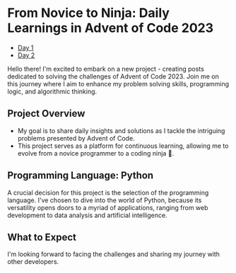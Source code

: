 # From Novice to Ninja: Daily Learnings in Advent of Code 2023

* [Day 1]([https://link-url-here.org](https://github.com/BRp99/advent-of-code-2023/tree/main/day_1))
* [Day 2]([https://link-url-here.org](https://github.com/BRp99/advent-of-code-2023/tree/main/day_2))

Hello there! I'm excited to embark on a new project - creating posts dedicated to solving the challenges of Advent of Code 2023.
Join me on this journey where I aim to enhance my problem solving skills, programming logic, and algorithmic thinking.

## Project Overview

+ My goal is to share daily insights and solutions as I tackle the intriguing problems presented by Advent of Code.
+ This project serves as a platform for continuous learning, allowing me to evolve from a novice programmer to a coding ninja 🥷.

## Programming Language: Python

A crucial decision for this project is the selection of the programming language.
I've chosen to dive into the world of Python, because its versatility opens doors to a myriad of applications, ranging from web development to data analysis and artificial intelligence.

## What to Expect

I'm looking forward to facing the challenges and sharing my journey with other developers.

